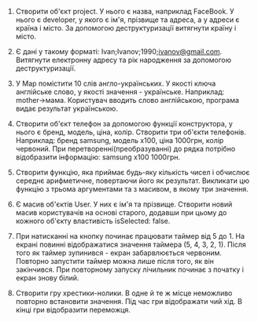 1. Створити об'єкт project. У нього є назва, наприклад FaceBook. У нього є developer, у якого є ім'я, 
прізвище та адреса, а у адреси є країна і місто.
За допомогою деструктуризації витягнути країну і місто.

2. Є дані у такому форматі: Ivan;Ivanov;1990;ivanov@gmail.com. Витягнути електронну адресу та рік 
народження за допомогою деструктуризації.

3. У Map помістити 10 слів англо-українських. У якості ключа англійське слово, у якості значення - українське.
Наприклад: mother->мама. Користувач вводить слово англійською, програма видає результат українською.

4. Створити об'єкт телефон за допомогою функції конструктора, у нього є бренд, модель, ціна, колір.
Створити три об'єкти телефонів. Наприклад: бренд samsung, модель x100, ціна 1000грн, колір червоний.
При перетворенні(преобразуванні) до рядка потрібно відобразити інформацію: samsung x100 1000грн.

5. Створити функцію, яка приймає будь-яку кількість чисел і обчислює середнє арифметичне, 
повертаючи його як результат. Викликати цю функцію з трьома аргументами та з масивом, 
в якому три значення.

6. Є масив об'єктів User. У них є ім'я та прізвище. Створити новий масив користувачів на основі старого,
додавши при цьому до кожного об'єкту властивість isSelected: false.

7. При натисканні на кнопку починає працювати таймер від 5 до 1. 
На екрані повинні відображатися значення таймера (5, 4, 3, 2, 1).
Після того як таймер зупинився - екран забарвлюється червоним.
Повторно запустити таймер можна лише після того, як він закінчився. 
При повторному запуску лічильник починає з початку і екран знову білий.

8. Створити гру хрестики-нолики. В одне й те ж місце неможливо повторно встановити значення. 
Під час гри відображати чий хід. В кінці гри відобразити переможця.
